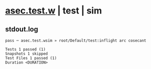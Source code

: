 # [asec.test.w](../../../../../../examples/tests/sdk_tests/math/asec.test.w) | test | sim

## stdout.log
```log
pass ─ asec.test.wsim » root/Default/test:inflight arc cosecant

Tests 1 passed (1)
Snapshots 1 skipped
Test Files 1 passed (1)
Duration <DURATION>
```

